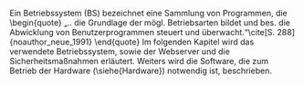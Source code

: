 Ein Betriebssystem (BS) bezeichnet eine Sammlung von Programmen, die
\begin{quote}
    „.. die Grundlage der mögl. Betriebsarten bildet und bes. die Abwicklung von Benutzerprogrammen steuert und überwacht.“\cite[S. 288]{noauthor_neue_1991}
\end{quote}
Im folgenden Kapitel wird das verwendete Betriebssystem, sowie der Webserver und die Sicherheitsmaßnahmen erläutert. Weiters wird die Software, die zum Betrieb der Hardware (\siehe{Hardware}) notwendig ist, beschrieben.